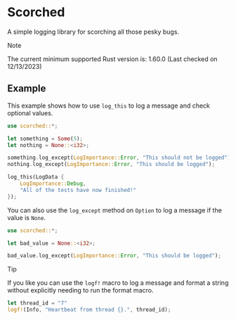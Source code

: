 # Scorched

A simple logging library for scorching all those pesky bugs.

> [!NOTE]
> The current minimum supported Rust version is: 1.60.0 (Last checked on 12/13/2023)

## Example

This example shows how to use `log_this` to log a message and check optional values.

```rust
use scorched::*;

let something = Some(5);
let nothing = None::<i32>;

something.log_except(LogImportance::Error, "This should not be logged");
nothing.log_except(LogImportance::Error, "This should be logged");

log_this(LogData {
    LogImportance::Debug,
    "All of the tests have now finished!"
});
```

You can also use the `log_except` method on `Option` to log a message if the value is `None`.

```rust
use scorched::*;

let bad_value = None::<i32>;

bad_value.log_except(LogImportance::Error, "This should be logged");
```

> [!TIP]
> If you like you can use the `logf!` macro to log a message and format a string without explicitly needing to run the format macro.

```rust
let thread_id = "7"
logf!(Info, "Heartbeat from thread {}.", thread_id);
```